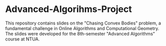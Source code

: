 # Advanced-Algorihms-Project

This repository contains slides on the "Chasing Convex Bodies" problem, a fundamental challenge in Online Algorithms and Computational Geometry. The slides were developed for the 8th-semester "Advanced Algorithms" course at NTUA.
